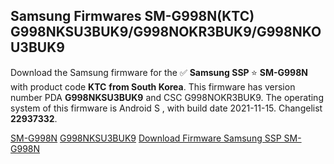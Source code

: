 <h2>Samsung Firmwares SM-G998N(KTC) G998NKSU3BUK9/G998NOKR3BUK9/G998NKOU3BUK9</h2>
Download the Samsung firmware for the ✅ <strong>Samsung SSP </strong> ⭐ <strong>SM-G998N</strong> with product code <strong>KTC</strong> <strong> from South Korea</strong>. This firmware has version number PDA <strong>G998NKSU3BUK9</strong> and CSC G998NOKR3BUK9. The operating system of this firmware is Android S , with build date 2021-11-15. Changelist <strong>22937332</strong>.


[SM-G998N](https://samfirm.shop/samsung/model/SM-G998N)
[G998NKSU3BUK9](https://samfirm.shop/samsung/pda/G998NKSU3BUK9)
[Download Firmware Samsung SSP SM-G998N](https://samfirm.shop/samsung/firmware/474405)
